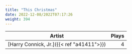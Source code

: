 ```yaml
---
title: "This Christmas"
date: 2022-12-08/2022T07:17:26
weight: 394
---
```




 Artist | Plays 
----- | -----:
[Harry Connick, Jr.]({{< ref "a41411">}}) | 4
